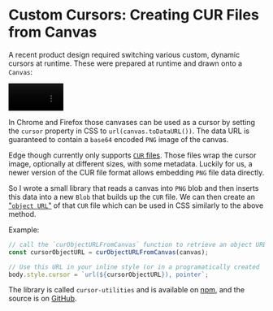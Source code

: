 # Custom Cursors: Creating CUR Files from Canvas

A recent product design required switching various custom, dynamic cursors at runtime. These were prepared at runtime and drawn onto a `Canvas`:

<video src="../cursor-example.mov" autoplay="true" loop="true" muted="true" width="108"></video>

In Chrome and Firefox those canvases can be used as a cursor by setting the `cursor` property in CSS to `url(canvas.toDataURL())`. The data URL is guaranteed to contain a `base64` encoded `PNG` image of the canvas.

Edge though currently only supports [`CUR` files](<https://en.wikipedia.org/wiki/ICO_(file_format)>). Those files wrap the cursor image, optionally at different sizes, with some metadata. Luckily for us, a newer version of the CUR file format allows embedding `PNG` file data directly.

So I wrote a small library that reads a canvas into `PNG` blob and then inserts this data into a new `Blob` that builds up the `CUR` file. We can then create an ["`object URL`"](https://developer.mozilla.org/en-US/docs/Web/API/URL/createObjectURL) of that `CUR` file which can be used in CSS similarly to the above method.

Example:

```js
// call the `curObjectURLFromCanvas` function to retrieve an object URL pointing to a `CUR` file containing the canvas' image
const cursorObjectURL = curObjectURLFromCanvas(canvas);

// Use this URL in your inline style (or in a programatically created `StyleSheet`)
body.style.cursor = `url(${cursorObjectURL}), pointer`;
```

The library is called `cursor-utilities` and is available on [npm](https://www.npmjs.com/package/cursor-utilities), and the source is on [GitHub](https://github.com/tp/cursor-utilities).
